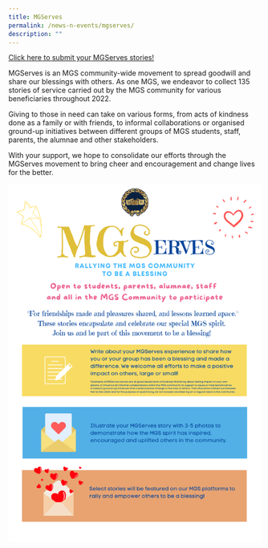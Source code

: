 ```yaml
---
title: MGServes
permalink: /news-n-events/mgserves/
description: ""
---
```

[Click here to submit your MGServes stories!](https://docs.google.com/forms/d/e/1FAIpQLSevIqVNlJtuTAndmRUfuBkPBxgJvnf0eCDcp_XR9yUwUe2soQ/viewform)  
  
MGServes is an MGS community-wide movement to spread goodwill and share our blessings with others. As one MGS, we endeavor to collect 135 stories of service carried out by the MGS community for various beneficiaries throughout 2022. 


Giving to those in need can take on various forms, from acts of kindness done as a family or with friends, to informal collaborations or organised ground-up initiatives between different groups of MGS students, staff, parents, the alumnae and other stakeholders. 


With your support, we hope to consolidate our efforts through the MGServes movement to bring cheer and encouragement and change lives for the better.

![](/images/MGServes.png)